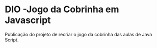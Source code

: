 # DIO -Jogo da Cobrinha em Javascript
Publicação do projeto de recriar o jogo da cobrinha das aulas de Java Script.

